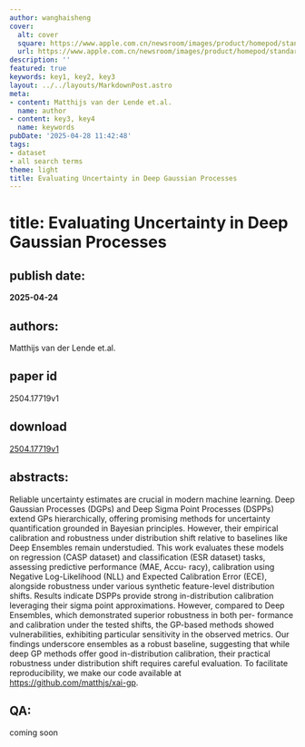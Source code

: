 ```yaml
---
author: wanghaisheng
cover:
  alt: cover
  square: https://www.apple.com.cn/newsroom/images/product/homepod/standard/Apple-HomePod-hero-230118_big.jpg.large_2x.jpg
  url: https://www.apple.com.cn/newsroom/images/product/homepod/standard/Apple-HomePod-hero-230118_big.jpg.large_2x.jpg
description: ''
featured: true
keywords: key1, key2, key3
layout: ../../layouts/MarkdownPost.astro
meta:
- content: Matthijs van der Lende et.al.
  name: author
- content: key3, key4
  name: keywords
pubDate: '2025-04-28 11:42:48'
tags:
- dataset
- all search terms
theme: light
title: Evaluating Uncertainty in Deep Gaussian Processes
---
```


# title: Evaluating Uncertainty in Deep Gaussian Processes 
## publish date: 
**2025-04-24** 
## authors: 
  Matthijs van der Lende et.al. 
## paper id
2504.17719v1
## download
[2504.17719v1](http://arxiv.org/abs/2504.17719v1)
## abstracts:
Reliable uncertainty estimates are crucial in modern machine learning. Deep Gaussian Processes (DGPs) and Deep Sigma Point Processes (DSPPs) extend GPs hierarchically, offering promising methods for uncertainty quantification grounded in Bayesian principles. However, their empirical calibration and robustness under distribution shift relative to baselines like Deep Ensembles remain understudied. This work evaluates these models on regression (CASP dataset) and classification (ESR dataset) tasks, assessing predictive performance (MAE, Accu- racy), calibration using Negative Log-Likelihood (NLL) and Expected Calibration Error (ECE), alongside robustness under various synthetic feature-level distribution shifts. Results indicate DSPPs provide strong in-distribution calibration leveraging their sigma point approximations. However, compared to Deep Ensembles, which demonstrated superior robustness in both per- formance and calibration under the tested shifts, the GP-based methods showed vulnerabilities, exhibiting particular sensitivity in the observed metrics. Our findings underscore ensembles as a robust baseline, suggesting that while deep GP methods offer good in-distribution calibration, their practical robustness under distribution shift requires careful evaluation. To facilitate reproducibility, we make our code available at https://github.com/matthjs/xai-gp.
## QA:
coming soon
